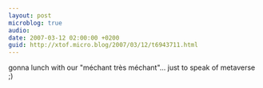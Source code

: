 ```yaml
---
layout: post
microblog: true
audio: 
date: 2007-03-12 02:00:00 +0200
guid: http://xtof.micro.blog/2007/03/12/t6943711.html
---
```

gonna lunch with our "méchant très méchant"... just to speak of metaverse ;)

